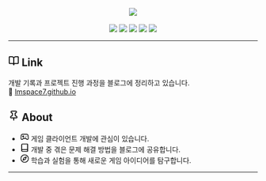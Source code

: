 <!-- 깃허브 물결 배너 -->
<p align="center">
  <img src="https://capsule-render.vercel.app/api?type=waving&color=6c757d&height=200&section=header&text=Welcome!&fontSize=40&fontColor=ffffff" />
</p>

<!-- 기술 스택 바로 아래 -->
<p align="center">
  <img src="https://img.shields.io/badge/Unity-100000?style=for-the-badge&logo=unity&logoColor=white" />
  <img src="https://img.shields.io/badge/Unreal-313131?style=for-the-badge&logo=unrealengine&logoColor=white" />
  <img src="https://img.shields.io/badge/C%23-239120?style=for-the-badge&logo=c-sharp&logoColor=white" />
  <img src="https://img.shields.io/badge/Git-F05032?style=for-the-badge&logo=git&logoColor=white" />
  <img src="https://img.shields.io/badge/Blender-F5792A?style=for-the-badge&logo=blender&logoColor=white" />
</p>

---

## <img src="https://raw.githubusercontent.com/lucide-icons/lucide/main/icons/book-open.svg" width="22" /> Link

개발 기록과 프로젝트 진행 과정을 블로그에 정리하고 있습니다.  
🔗 [lmspace7.github.io](https://lmspace7.github.io/)


## <img src="https://raw.githubusercontent.com/lucide-icons/lucide/main/icons/pin.svg" width="22" /> About

- <img src="https://raw.githubusercontent.com/lucide-icons/lucide/main/icons/gamepad-2.svg" width="18" /> 게임 클라이언트 개발에 관심이 있습니다.  
- <img src="https://raw.githubusercontent.com/lucide-icons/lucide/main/icons/book.svg" width="18" /> 개발 중 겪은 문제 해결 방법을 블로그에 공유합니다.  
- <img src="https://raw.githubusercontent.com/lucide-icons/lucide/main/icons/compass.svg" width="18" /> 학습과 실험을 통해 새로운 게임 아이디어를 탐구합니다.  
---
